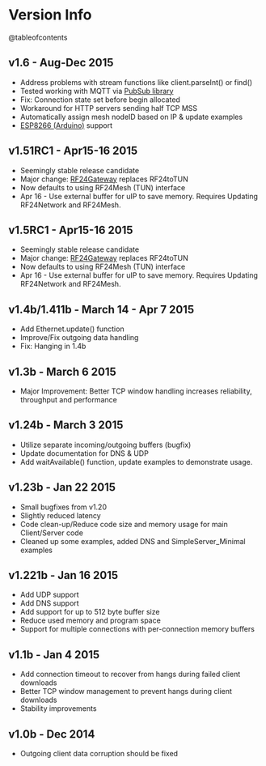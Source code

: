 # Version Info

@tableofcontents

## v1.6 - Aug-Dec 2015
- Address problems with stream functions like client.parseInt() or find()
- Tested working with MQTT via [PubSub library](https://github.com/knolleary/pubsubclient)
- Fix: Connection state set before begin allocated
- Workaround for HTTP servers sending half TCP MSS
- Automatically assign mesh nodeID based on IP & update examples
- [ESP8266 (Arduino)](https://github.com/esp8266/Arduino) support

## v1.51RC1 - Apr15-16 2015
- Seemingly stable release candidate
- Major change: [RF24Gateway](http://nRF24.github.io/RF24Gateway/) replaces RF24toTUN
- Now defaults to using RF24Mesh (TUN) interface
- Apr 16 - Use external buffer for uIP to save memory. Requires Updating RF24Network and RF24Mesh.

## v1.5RC1 - Apr15-16 2015
- Seemingly stable release candidate
- Major change: [RF24Gateway](http://nRF24.github.io/RF24Gateway/) replaces RF24toTUN
- Now defaults to using RF24Mesh (TUN) interface
- Apr 16 - Use external buffer for uIP to save memory. Requires Updating RF24Network and RF24Mesh.

## v1.4b/1.411b - March 14 - Apr 7 2015
- Add Ethernet.update() function
- Improve/Fix outgoing data handling
- Fix: Hanging in 1.4b

## v1.3b - March 6 2015
- Major Improvement: Better TCP window handling increases reliability, throughput and performance

## v1.24b - March 3 2015
- Utilize separate incoming/outgoing buffers (bugfix)
- Update documentation for DNS & UDP
- Add waitAvailable() function, update examples to demonstrate usage.

## v1.23b - Jan 22 2015
- Small bugfixes from v1.20
- Slightly reduced latency
- Code clean-up/Reduce code size and memory usage for main Client/Server code
- Cleaned up some examples, added DNS and SimpleServer_Minimal examples

## v1.221b - Jan 16 2015
- Add UDP support
- Add DNS support
- Add support for up to 512 byte buffer size
- Reduce used memory and program space
- Support for multiple connections with per-connection memory  buffers

## v1.1b - Jan 4 2015
- Add connection timeout to recover from hangs during failed client downloads
- Better TCP window management to prevent hangs during client downloads
- Stability improvements

## v1.0b - Dec 2014
- Outgoing client data corruption should be fixed
